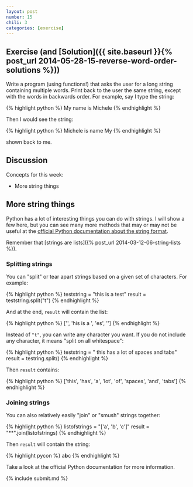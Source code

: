 ```yaml
---
layout: post
number: 15
chili: 3
categories: [exercise]
---
```


## Exercise (and [Solution]({{ site.baseurl }}{% post_url 2014-05-28-15-reverse-word-order-solutions %}))

Write a program (using functions!) that asks the user for a long string containing multiple words. Print back to the user the same string, except with the words in backwards order. For example, say I type the string: 

{% highlight python %}
  My name is Michele
{% endhighlight %}

Then I would see the string: 

{% highlight python %}
  Michele is name My
{% endhighlight %}

shown back to me.

## Discussion

Concepts for this week:

* More string things

## More string things 

Python has a lot of interesting things you can do with strings. I will show a few here, but you can see many more methods that may or may not be useful at the [official Python documentation about the string format](https://docs.python.org/3.3/library/stdtypes.html?highlight=strings#string-methods).

Remember that [strings are lists]({% post_url 2014-03-12-06-string-lists %}).

### Splitting strings

You can "split" or tear apart strings based on a given set of characters. For example: 

{% highlight python %}
  teststring = "this is a test"
  result = teststring.split("t")
{% endhighlight %}

And at the end, `result` will contain the list:

{% highlight python %}
  ['', 'his is a ', 'es', '']
{% endhighlight %}

Instead of `"t"`, you can write any character you want. If you do not include any character, it means "split on all whitespace": 

{% highlight python %}
  teststring = "  this      has a lot    of   spaces and    tabs"
  result = testring.split()
{% endhighlight %}

Then `result` contains: 

{% highlight python %}
  ['this', 'has', 'a', 'lot', 'of', 'spaces', 'and', 'tabs']
{% endhighlight %}

### Joining strings

You can also relatively easily "join" or "smush" strings together: 

{% highlight python %}
  listofstrings = "['a', 'b', 'c']"
  result = "**".join(listofstrings)
{% endhighlight %}

Then `result` will contain the string: 

{% highlight pycon %}
  a**b**c
{% endhighlight %}

Take a look at the official Python documentation for more information.
 
{% include submit.md %}